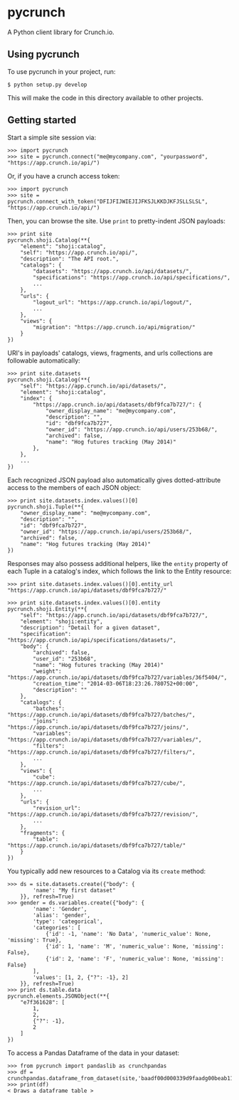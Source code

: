 pycrunch
========

A Python client library for Crunch.io.


Using pycrunch
--------------

To use pycrunch in your project, run:

    $ python setup.py develop

This will make the code in this directory available to other projects.

Getting started
---------------

Start a simple site session via:

    >>> import pycrunch
    >>> site = pycrunch.connect("me@mycompany.com", "yourpassword", "https://app.crunch.io/api/")

Or, if you have a crunch access token:

    >>> import pycrunch
    >>> site = pycrunch.connect_with_token("DFIJFIJWIEJIJFKSJLKKDJKFJSLLSLSL", "https://app.crunch.io/api/")

Then, you can browse the site. Use `print` to pretty-indent JSON payloads:

    >>> print site
    pycrunch.shoji.Catalog(**{
        "element": "shoji:catalog",
        "self": "https://app.crunch.io/api/",
        "description": "The API root.",
        "catalogs": {
            "datasets": "https://app.crunch.io/api/datasets/",
            "specifications": "https://app.crunch.io/api/specifications/",
            ...
        },
        "urls": {
            "logout_url": "https://app.crunch.io/api/logout/",
            ...
        },
        "views": {
            "migration": "https://app.crunch.io/api/migration/"
        }
    })

URI's in payloads' catalogs, views, fragments, and urls collections
are followable automatically:

    >>> print site.datasets
    pycrunch.shoji.Catalog(**{
        "self": "https://app.crunch.io/api/datasets/",
        "element": "shoji:catalog",
        "index": {
            "https://app.crunch.io/api/datasets/dbf9fca7b727/": {
                "owner_display_name": "me@mycompany.com",
                "description": "",
                "id": "dbf9fca7b727",
                "owner_id": "https://app.crunch.io/api/users/253b68/",
                "archived": false,
                "name": "Hog futures tracking (May 2014)"
            },
        },
        ...
    })

Each recognized JSON payload also automatically gives dotted-attribute
access to the members of each JSON object:

    >>> print site.datasets.index.values()[0]
    pycrunch.shoji.Tuple(**{
        "owner_display_name": "me@mycompany.com",
        "description": "",
        "id": "dbf9fca7b727",
        "owner_id": "https://app.crunch.io/api/users/253b68/",
        "archived": false,
        "name": "Hog futures tracking (May 2014)"
    })

Responses may also possess additional helpers, like the `entity` property of
each Tuple in a catalog's index, which follows the link to the Entity resource:

    >>> print site.datasets.index.values()[0].entity_url
    "https://app.crunch.io/api/datasets/dbf9fca7b727/"

    >>> print site.datasets.index.values()[0].entity
    pycrunch.shoji.Entity(**{
        "self": "https://app.crunch.io/api/datasets/dbf9fca7b727/",
        "element": "shoji:entity",
        "description": "Detail for a given dataset",
        "specification": "https://app.crunch.io/api/specifications/datasets/",
        "body": {
            "archived": false,
            "user_id": "253b68",
            "name": "Hog futures tracking (May 2014)"
            "weight": "https://app.crunch.io/api/datasets/dbf9fca7b727/variables/36f5404/",
            "creation_time": "2014-03-06T18:23:26.780752+00:00",
            "description": ""
        },
        "catalogs": {
            "batches": "https://app.crunch.io/api/datasets/dbf9fca7b727/batches/",
            "joins": "https://app.crunch.io/api/datasets/dbf9fca7b727/joins/",
            "variables": "https://app.crunch.io/api/datasets/dbf9fca7b727/variables/",
            "filters": "https://app.crunch.io/api/datasets/dbf9fca7b727/filters/",
            ...
        },
        "views": {
            "cube": "https://app.crunch.io/api/datasets/dbf9fca7b727/cube/",
            ...
        },
        "urls": {
            "revision_url": "https://app.crunch.io/api/datasets/dbf9fca7b727/revision/",
            ...
        },
        "fragments": {
            "table": "https://app.crunch.io/api/datasets/dbf9fca7b727/table/"
        }
    })

You typically add new resources to a Catalog via its `create` method:

    >>> ds = site.datasets.create({"body": {
            'name': "My first dataset"
        }}, refresh=True)
    >>> gender = ds.variables.create({"body": {
            'name': 'Gender',
            'alias': 'gender',
            'type': 'categorical',
            'categories': [
                {'id': -1, 'name': 'No Data', 'numeric_value': None, 'missing': True},
                {'id': 1, 'name': 'M', 'numeric_value': None, 'missing': False},
                {'id': 2, 'name': 'F', 'numeric_value': None, 'missing': False}
            ],
            'values': [1, 2, {"?": -1}, 2]
        }}, refresh=True)
    >>> print ds.table.data
    pycrunch.elements.JSONObject(**{
        "e7f361628": [
            1,
            2,
            {"?": -1},
            2
        ]
    })

To access a Pandas Dataframe of the data in your dataset:

    >>> from pycrunch import pandaslib as crunchpandas
    >>> df = crunchpandas.dataframe_from_dataset(site,'baadf00d000339d9faadg00beab11e')
    >>> print(df)
    < Draws a dataframe table >

